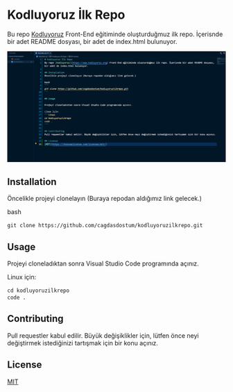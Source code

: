 # Kodluyoruz İlk Repo
Bu repo [Kodluyoruz](https://www.kodluyoruz.org) Front-End eğitiminde oluşturduğmuz ilk repo. İçerisnde bir adet README dosyası, bir adet de index.html bulunuyor.

![proje](projeninbirresmi.png)

## Installation
Öncelikle projeyi clonelayın (Buraya repodan aldığımız link gelecek.)

bash
```
git clone https://github.com/cagdasdostum/kodluyoruzilkrepo.git
```

## Usage

Projeyi cloneladıktan sonra Visual Studio Code programında açınız.

Linux için:
```linux
cd kodluyoruzilkrepo
code .
```

## Contributing
Pull requestler kabul edilir. Büyük değişiklikler için, lütfen önce neyi değiştirmek istediğinizi tartışmak için bir konu açınız.

## License
[MIT](https://choosealicense.com/licenses/mit/)